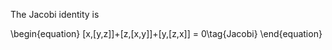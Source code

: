 The Jacobi identity is

\begin{equation}
[x,[y,z]]+[z,[x,y]]+[y,[z,x]] = 0\tag{Jacobi}
\end{equation}